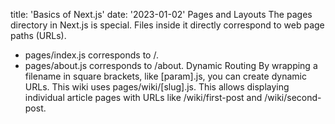 title: 'Basics of Next.js'
date: '2023-01-02'
Pages and Layouts
The pages directory in Next.js is special.
Files inside it directly correspond to web page paths (URLs).
 * pages/index.js corresponds to /.
 * pages/about.js corresponds to /about.
Dynamic Routing
By wrapping a filename in square brackets, like [param].js, you can create dynamic URLs.
This wiki uses pages/wiki/[slug].js.
This allows displaying individual article pages with URLs like /wiki/first-post and /wiki/second-post.
